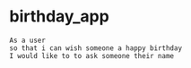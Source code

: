 # birthday_app

``` 
As a user
so that i can wish someone a happy birthday
I would like to to ask someone their name 
```
